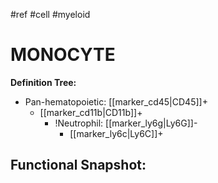#ref #cell  #myeloid

# MONOCYTE

**Definition Tree:**
- Pan-hematopoietic: [[marker_cd45\|CD45]]+
	- [[marker_cd11b|CD11b]]+
		- !Neutrophil: [[marker_ly6g|Ly6G]]-
			- [[marker_ly6c|Ly6C]]+

**Functional Snapshot:**
- 